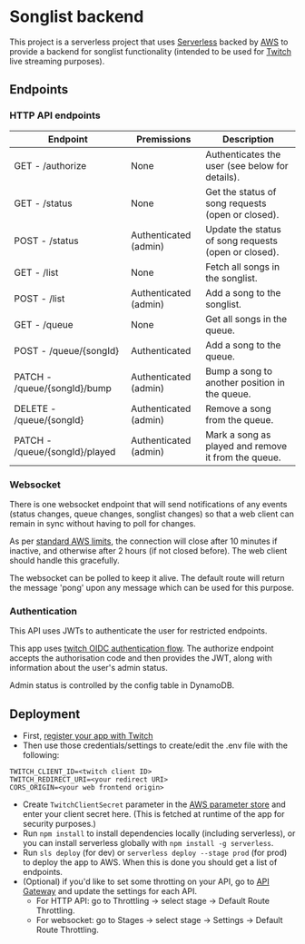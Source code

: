 # Songlist backend

This project is a serverless project that uses [Serverless](https://www.serverless.com/) backed by [AWS](https://aws.amazon.com/) to provide a backend for songlist functionality (intended to be used for [Twitch](https://www.twitch.tv/) live streaming purposes).

## Endpoints

### HTTP API endpoints

| Endpoint                       | Premissions           | Description                                          |
| ------------------------------ | --------------------- | ---------------------------------------------------- |
| GET - /authorize               | None                  | Authenticates the user (see below for details).      |
| GET - /status                  | None                  | Get the status of song requests (open or closed).    |
| POST - /status                 | Authenticated (admin) | Update the status of song requests (open or closed). |
| GET - /list                    | None                  | Fetch all songs in the songlist.                     |
| POST - /list                   | Authenticated (admin) | Add a song to the songlist.                          |
| GET - /queue                   | None                  | Get all songs in the queue.                          |
| POST - /queue/{songId}         | Authenticated         | Add a song to the queue.                             |
| PATCH - /queue/{songId}/bump   | Authenticated (admin) | Bump a song to another position in the queue.        |
| DELETE - /queue/{songId}       | Authenticated (admin) | Remove a song from the queue.                        |
| PATCH - /queue/{songId}/played | Authenticated (admin) | Mark a song as played and remove it from the queue.  |

### Websocket

There is one websocket endpoint that will send notifications of any events (status changes, queue changes, songlist changes) so that a web client can remain in sync without having to poll for changes.

As per [standard AWS limits](https://docs.aws.amazon.com/apigateway/latest/developerguide/limits.html#apigateway-execution-service-websocket-limits-table), the connection will close after 10 minutes if inactive, and otherwise after 2 hours (if not closed before). The web client should handle this gracefully.

The websocket can be polled to keep it alive. The default route will return the message 'pong' upon any message which can be used for this purpose.

### Authentication

This API uses JWTs to authenticate the user for restricted endpoints.

This app uses [twitch OIDC authentication flow](https://dev.twitch.tv/docs/authentication/getting-tokens-oidc/#oidc-authorization-code-flow). The authorize endpoint accepts the authorisation code and then provides the JWT, along with information about the user's admin status.

Admin status is controlled by the config table in DynamoDB.

## Deployment

- First, [register your app with Twitch](https://dev.twitch.tv/console/apps)
- Then use those credentials/settings to create/edit the .env file with the following:

```
TWITCH_CLIENT_ID=<twitch client ID>
TWITCH_REDIRECT_URI=<your redirect URI>
CORS_ORIGIN=<your web frontend origin>
```

- Create `TwitchClientSecret` parameter in the [AWS parameter store](https://eu-west-2.console.aws.amazon.com/systems-manager/parameters/) and enter your client secret here. (This is fetched at runtime of the app for security purposes.)
- Run `npm install` to install dependencies locally (including serverless), or you can install serverless globally with `npm install -g serverless`.
- Run `sls deploy` (for dev) or `serverless deploy --stage prod` (for prod) to deploy the app to AWS. When this is done you should get a list of endpoints.
- (Optional) if you'd like to set some throtting on your API, go to [API Gateway](https://eu-west-2.console.aws.amazon.com/apigateway/main/apis) and update the settings for each API.
  - For HTTP API: go to Throttling -> select stage -> Default Route Throttling.
  - For websocket: go to Stages -> select stage -> Settings -> Default Route Throttling.
